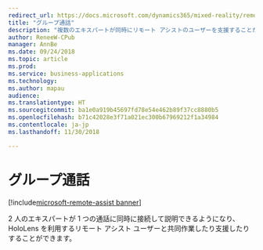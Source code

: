 ```yaml
---
redirect_url: https://docs.microsoft.com/dynamics365/mixed-reality/remote-assist/user-guide
title: "グループ通話"
description: "複数のエキスパートが同時にリモート アシストのユーザーを支援することができます。"
author: ReneeW-CPub
manager: AnnBe
ms.date: 09/24/2018
ms.topic: article
ms.prod: 
ms.service: business-applications
ms.technology: 
ms.author: mapau
audience: 
ms.translationtype: HT
ms.sourcegitcommit: ba1e0a919b45697fd78e54e462b89f37cc8880b5
ms.openlocfilehash: b71c42028e3f71a021ec300b67969212f1a34984
ms.contentlocale: ja-jp
ms.lasthandoff: 11/30/2018

---
```


# <a name="group-calling"></a>グループ通話

[!include[microsoft-remote-assist banner](../../includes/microsoft-remote-assist.md)]

2 人のエキスパートが 1 つの通話に同時に接続して説明できるようになり、HoloLens を利用するリモート アシスト ユーザーと共同作業したり支援したりすることができます。

